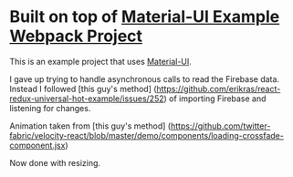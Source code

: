# Built on top of [Material-UI Example Webpack Project](https://github.com/callemall/material-ui/tree/master/examples/webpack-example)

This is an example project that uses [Material-UI](http://callemall.github.io/material-ui/).

I gave up trying to handle asynchronous calls to read the Firebase data. Instead I followed [this guy's method] (https://github.com/erikras/react-redux-universal-hot-example/issues/252) of importing Firebase and listening for changes.

Animation taken from [this guy's method] (https://github.com/twitter-fabric/velocity-react/blob/master/demo/components/loading-crossfade-component.jsx)

Now done with resizing.
